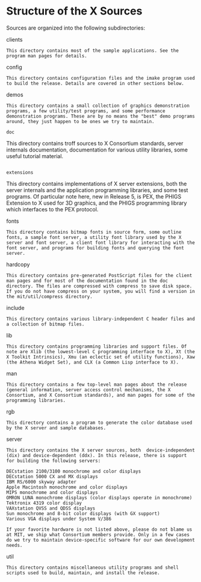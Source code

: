 # Structure of the X Sources

Sources  are  organized into the following subdirectories:

clients
```
This directory contains most of the sample applications. See the program man pages for details.
```

config
```
This directory contains configuration files and the imake program used to build the release. Details are covered in other sections below.
```

demos
```
This directory contains a small collection of graphics demonstration programs, a few utility/test programs, and some performance demonstration programs. These are by no means the "best" demo programs around, they just happen to be ones we try to maintain.

doc
```
This directory contains troff sources to X  Consortium  standards, server internals documentation, documentation for various utility libraries, some useful tutorial material.
```

extensions
```
This directory contains implementations of X server extensions, both the server internals and the application programming libraries, and some test programs. Of particular note here, new in Release 5, is PEX, the PHIGS Extension to X used for 3D graphics, and the PHIGS programming library which interfaces to the PEX protocol.

fonts
```
This directory contains bitmap fonts in source form, some outline fonts, a sample font server, a utility font library used by the X server and font server, a client font library for interacting with the font server, and programs for building fonts and querying the font server.
```

hardcopy
```
This directory contains pre-generated PostScript files for the client man pages and for most of the documentation found in the doc directory. The files are compressed with compress to save disk space. If you do not have compress on your system, you will find a version in the mit/util/compress directory.
```

include
```
This directory contains various library-independent C header files and a collection of bitmap files.
```

lib
```
This directory contains programming libraries and support files. Of note are Xlib (the lowest-level C programming interface to X), Xt (the X Toolkit Intrinsics), Xmu (an eclectic set of utility functions), Xaw (the Athena Widget Set), and CLX (a Common Lisp interface to X).
```

man
```
This directory contains a few top-level man pages about the release (general information, server access control mechanisms, the X Consortium, and X Consortium standards), and man pages for some of the programming libraries.
```

rgb
```
This directory contains a program to generate the color database used by the X server and sample databases.
```

server
```
This directory contains the X server sources, both  device-independent (dix) and device-dependent (ddx). In this release, there is support for building the following servers:

DECstation 2100/3100 monochrome and color displays
DECstation 5000 CX and MX displays
IBM RS/6000 skyway adapter
Apple Macintosh monochrome and color displays
MIPS monochrome and color displays
OMRON LUNA monochrome displays (color displays operate in monochrome)
Tektronix 4319 color display
VAXstation QVSS and QDSS displays
Sun monochrome and 8-bit color displays (with GX support)
Various VGA displays under System V/386

If your favorite hardware is not listed above, please do not blame us at MIT, we ship what Consortium members provide. Only in a few cases do we try to maintain device-specific software for our own development needs.
```

util
```
This directory contains miscellaneous utility programs and shell scripts used to build, maintain, and install the release.
```
